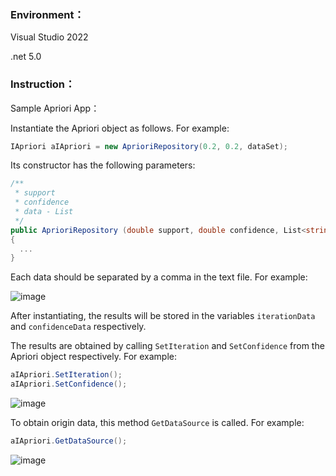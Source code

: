﻿### Environment：
Visual Studio 2022

.net 5.0

### Instruction：
Sample Apriori App：

Instantiate the Apriori object as follows. For example:
```C#
IApriori aIApriori = new AprioriRepository(0.2, 0.2, dataSet);
```

Its constructor has the following parameters:
```C#
/** 
 * support
 * confidence
 * data - List
 */
public AprioriRepository (double support, double confidence, List<string> data)
{
  ...
}
```

Each data should be separated by a comma in the text file. For example:

![image](https://i.postimg.cc/5NDtq5Yd/Screenshot-2023-12-18-210315.png?raw=true)

After instantiating, the results will be stored in the variables `iterationData` and `confidenceData` respectively.

The results are obtained by calling `SetIteration` and `SetConfidence` from the Apriori object respectively. For example:
```C#
aIApriori.SetIteration();
aIApriori.SetConfidence();
```

![image](https://i.postimg.cc/Gmqdgk9m/Screenshot-2023-12-18-210548.png)

To obtain origin data, this method `GetDataSource` is called. For example:
```C#
aIApriori.GetDataSource();
```
![image](https://i.postimg.cc/QdnvWSH1/Screenshot-2023-12-18-210700.png)